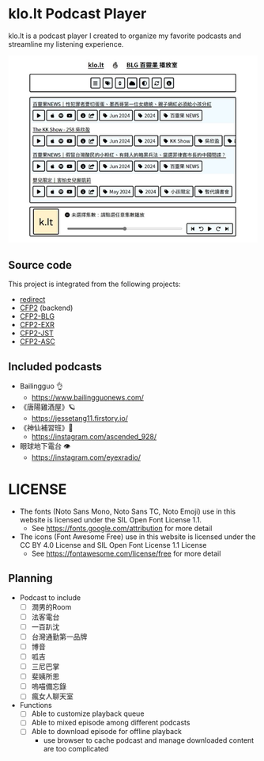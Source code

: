 # klo.lt Podcast Player

klo.lt is a podcast player I created to organize my favorite podcasts and streamline my listening experience.

![klo.lt Podcast Player](cover.jpg)

## Source code

This project is integrated from the following projects:

- [redirect](https://github.com/SotongDJ/redirect)
- [CFP2](https://github.com/SotongDJ/CFP2) (backend)
- [CFP2-BLG](https://github.com/SotongDJ/CFP2-blg)
- [CFP2-EXR](https://github.com/SotongDJ/CFP2-EXR)
- [CFP2-JST](https://github.com/SotongDJ/CFP2-JST)
- [CFP2-ASC](https://github.com/SotongDJ/CFP2-ASC)

## Included podcasts

- Bailingguo 👌
  - <https://www.bailingguonews.com/>
- 《唐陽雞酒屋》🪐
  - <https://jessetang11.firstory.io/>
- 《神仙補習班》🚀
  - <https://instagram.com/ascended_928/>
- 眼球地下電台 👁
  - <https://instagram.com/eyexradio/>

# LICENSE

- The fonts (Noto Sans Mono, Noto Sans TC, Noto Emoji) use in this website is licensed under the SIL Open Font License 1.1.
  - See https://fonts.google.com/attribution for more detail
- The icons (Font Awesome Free) use in this website is licensed under the CC BY 4.0 License and SIL Open Font License 1.1 License
  - See https://fontawesome.com/license/free for more detail

## Planning

- Podcast to include
  - [ ] 潤男的Room
  - [ ] 法客電台
  - [ ] 一百趴沈
  - [ ] 台灣通勤第一品牌
  - [ ] 博音
  - [ ] 呱吉
  - [ ] 三尼巴掌
  - [ ] 斐姨所思
  - [ ] 嗚喵備忘錄
  - [ ] 瘋女人聊天室
- Functions
  - [ ] Able to customize playback queue
  - [ ] Able to mixed episode among different podcasts
  - [ ] Able to download episode for offline playback
    - use browser to cache podcast and manage downloaded content are too complicated
